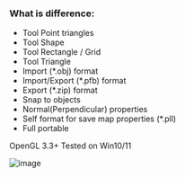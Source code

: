 ### What is difference:
- Tool Point triangles
- Tool Shape
- Tool Rectangle / Grid
- Tool Triangle
- Import (*.obj) format
- Import/Export (*.pfb) format
- Export (*.zip) format
- Snap to objects
- Normal(Perpendicular) properties
- Self format for save map properties (*.pll)
- Full portable

OpenGL 3.3+
Tested on Win10/11

![image](https://user-images.githubusercontent.com/74966651/175804975-48e6a971-1a02-401c-8349-2decd0e166c3.png)
